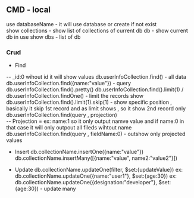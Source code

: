 ## CMD - local 

use databaseName    - it will use database or create if not exist  
show collections    - show list of collections of current db 
db                  - show current db in use 
show dbs            - list of db


### Crud 
- Find 

-- _id:0 wihout id it will show values 
db.userInfoCollection.find()                      - all data 
db.userInfoCollection.find({name:"value"})        - query 
db.userInfoCollection.find().pretty()
db.userInfoCollection.find().limit(1) / db.userInfoCollection.findOne()                - limit the records show 
db.userInfoCollection.find().limit(1).skip(1)                - show specific position , basically it skip 1st record and as limit shows , so it show 2nd record only 
db.userInfoCollection.find(query , projection)   
-- Projection = ex: name:1 so it only output namve value and if name:0 in that case it will only outpout all fileds wihtout name        
db.userInfoCollection.find(query , fieldName:0)               -  outshow only projected values



- Insert
db.collectionName.insertOne({name:"value"})
db.collectionName.insertMany([{name:"value", name2:"value2"}])

- Update 
db.collectionName.updateOne(filter, $set:{updateValue})
ex: db.collectionName.updateOne({name:"user1"}, $set:{age:30})
ex: db.collectionName.updateOne({designation:"developer"}, $set:{age:30}) - update many